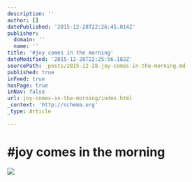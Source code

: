 ```yaml
---
description: ''
author: []
datePublished: '2015-12-28T22:26:45.014Z'
publisher:
  domain: ''
  name: ''
title: '#joy comes in the morning'
dateModified: '2015-12-28T22:25:56.182Z'
sourcePath: _posts/2015-12-28-joy-comes-in-the-morning.md
published: true
inFeed: true
hasPage: true
inNav: false
url: joy-comes-in-the-morning/index.html
_context: 'http://schema.org'
_type: Article

---
```

# \#joy comes in the morning
![](https://the-grid-user-content.s3-us-west-2.amazonaws.com/5ed357e3-814f-406a-8691-dd9705eef728.png)